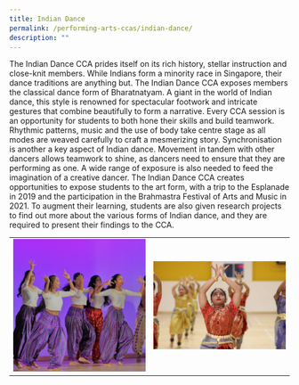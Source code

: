 ```yaml
---
title: Indian Dance
permalink: /performing-arts-ccas/indian-dance/
description: ""
---
```



The Indian Dance CCA prides itself on its rich history, stellar instruction and close-knit members. While Indians form a minority race in Singapore, their dance traditions are anything but. The Indian Dance CCA exposes members the classical dance form of Bharatnatyam. A giant in the world of Indian dance, this style is renowned for spectacular footwork and intricate gestures that combine beautifully to form a narrative. Every CCA session is an opportunity for students to both hone their skills and build teamwork. Rhythmic patterns, music and the use of body take centre stage as all modes are weaved carefully to craft a mesmerizing story. Synchronisation is another a key aspect of Indian dance. Movement in tandem with other dancers allows teamwork to shine, as dancers need to ensure that they are performing as one. A wide range of exposure is also needed to feed the imagination of a creative dancer. The Indian Dance CCA creates opportunities to expose students to the art form, with a trip to the Esplanade in 2019 and the participation in the Brahmastra Festival of Arts and Music in 2021. To augment their learning, students are also given research projects to find out more about the various forms of Indian dance, and they are required to present their findings to the CCA.

|   |   |
|---|---|
| ![](/images/Canossian%20Life/Performing%20Arts%20Niche/Performing%20arts%20cca/INDIAN%20DANCE/Sec-1-orientation-2020-II-1-1536x1536.jpg)  |![](/images/Canossian%20Life/Performing%20Arts%20Niche/Performing%20arts%20cca/INDIAN%20DANCE/SYF-2021-IV-1536x1024.jpg)   |